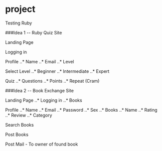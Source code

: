 # project
Testing Ruby

###Idea 1 -- Ruby Quiz Site

Landing Page

Logging in

Profile
..* Name
..* Email
..* Level

Select Level
..* Beginner
..* Intermediate
..* Expert

Quiz
..* Questions
..* Points
..* Repeat (Cram)



###Idea 2 -- Book Exchange Site

Landing Page
..* Logging in
..* Books

Profile
..* Name
..* Email
..* Password
..* Sex
..* Books
  ..* Name
  ..* Rating
  ..* Review
  ..* Category

Search Books

Post Books

Post Mail - To owner of found book
